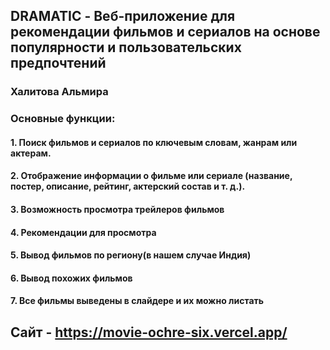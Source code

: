 ## **DRAMATIC - Веб-приложение для рекомендации фильмов и сериалов на основе популярности и пользовательских предпочтений**
### Халитова Альмира
###  Основные функции:
####  1. Поиск фильмов и сериалов по ключевым словам, жанрам или актерам.
####  2. Отображение информации о фильме или сериале (название, постер, описание, рейтинг, актерский состав и т. д.).
####  3. Возможность просмотра трейлеров фильмов
####  4. Рекомендации для просмотра
####  5. Вывод фильмов по региону(в нашем случае Индия)
####  6. Вывод похожих фильмов
####  7. Все фильмы выведены в слайдере и их можно листать
##  Сайт - https://movie-ochre-six.vercel.app/
